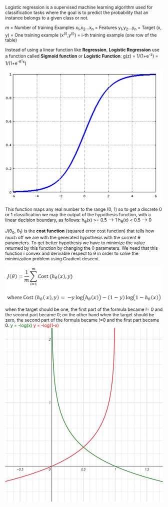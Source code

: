 Logistic regression is a supervised machine learning algorithm used for classification tasks where the goal is to predict the probability that an instance belongs to a given class or not.

*m* = Number of training Examples
x<sub>1</sub>,x<sub>2</sub>...x<sub>n</sub> = Features
y<sub>1</sub>,y<sub>2</sub>...y<sub>n</sub> = Target
(x, y) = One training example
(x<sup>(i)</sup>,y<sup>(i)</sup>) = i-th training example (one row of the table)

Instead of using a linear function like **Regression**, **Logistic Regression** use a function called **Sigmoid function** or **Logistic Function**:
g(z) = 1/(1+e<sup>-z</sup>) = 1/(1+e<sup>-θ<sup>τ</sup>x</sup>)

![](Images/Sigmoid%20function.png)

This function maps any real number to the range (0, 1) so to get a discrete 0 or 1 classification we map the output of the hypothesis function, with a linear decision boundary, as follows:
h<sub>θ</sub>(x) >= 0.5 --> 1
h<sub>θ</sub>(x) < 0.5 --> 0

*J*(θ<sub>0</sub>, θ<sub>1</sub>) is the **cost function** (squared error cost function) that tells how much off we are with the generated hypothesis with the current θ parameters.
To get better hypothesis we have to minimize the value returned by this function by changing the θ parameters. We need that this function i  convex and derivable respect to θ in order to solve the minimization problem using Gradient descent.

![](Images/Cost%20function.png)

when the target should be one, the first part of the formula became != 0 and the second part became 0; on the other hand when the target should be zero, the second part of the formula became !=0 and the first part became 0. 
<span style="color:green">y = -log(x)</span>
<span style="color:red">y = -log(1-x)</span>
![](Images/Logarithms.png)
